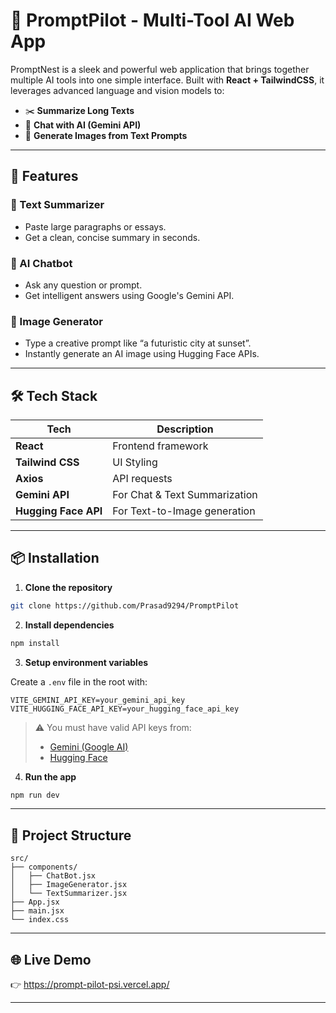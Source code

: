 # 🧠 PromptPilot - Multi-Tool AI Web App

PromptNest is a sleek and powerful web application that brings together multiple AI tools into one simple interface. Built with **React + TailwindCSS**, it leverages advanced language and vision models to:

- ✂️ **Summarize Long Texts**
- 🤖 **Chat with AI (Gemini API)**
- 🎨 **Generate Images from Text Prompts**

---

## 🚀 Features

### 📄 Text Summarizer
- Paste large paragraphs or essays.
- Get a clean, concise summary in seconds.

### 🤖 AI Chatbot
- Ask any question or prompt.
- Get intelligent answers using Google's Gemini API.

### 🎨 Image Generator
- Type a creative prompt like “a futuristic city at sunset”.
- Instantly generate an AI image using Hugging Face APIs.

---

## 🛠️ Tech Stack

| Tech              | Description                        |
|------------------|------------------------------------|
| **React**         | Frontend framework                 |
| **Tailwind CSS**  | UI Styling                         |
| **Axios**         | API requests                       |
| **Gemini API**    | For Chat & Text Summarization      |
| **Hugging Face API** | For Text-to-Image generation |

---

## 📦 Installation

1. **Clone the repository**
```bash
git clone https://github.com/Prasad9294/PromptPilot

```

2. **Install dependencies**
```bash
npm install
```

3. **Setup environment variables**

Create a `.env` file in the root with:

```env
VITE_GEMINI_API_KEY=your_gemini_api_key
VITE_HUGGING_FACE_API_KEY=your_hugging_face_api_key
```

> ⚠️ You must have valid API keys from:
> - [Gemini (Google AI)](https://aistudio.google.com/app/apikey)
> - [Hugging Face](https://huggingface.co/settings/tokens)

4. **Run the app**
```bash
npm run dev
```

---

## 📁 Project Structure

```
src/
├── components/
│   ├── ChatBot.jsx
│   ├── ImageGenerator.jsx
│   └── TextSummarizer.jsx
├── App.jsx
├── main.jsx
└── index.css
```

---

## 🌐 Live Demo

👉 https://prompt-pilot-psi.vercel.app/

---
